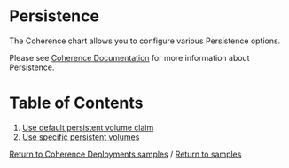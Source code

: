 # Persistence

The Coherence chart allows you to configure various Persistence options.

Please see [Coherence Documentation](https://docs.oracle.com/middleware/12213/coherence/COHAG/persisting-caches.htm#COHAG5327) for
more information about Persistence.

# Table of Contents

1. [Use default persistent volume claim](default)
1. [Use specific persistent volumes](pvc)

[Return to Coherence Deployments samples](../) / [Return to samples](../../README.md#list-of-samples)